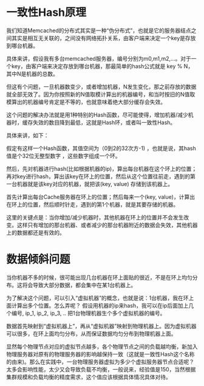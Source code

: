 # 一致性Hash原理

我们知道Memcached的分布式其实是一种“伪分布式”，也就是它的服务器结点之间其实是相互无关联的，之间没有网络拓扑关系，由客户端来决定一个key是存放到哪台机器。

具体来讲，假设我有多台memcached服务器，编号分别为m0,m1,m2,…。对于一个key，由客户端来决定存放到哪台机器，那最简单的hash公式就是 key % N，其中N是机器的总数。

但这有个问题，一旦机器数变少，或者增加机器，N发生变化，那之前存放的数据就全部无效了。因为你按照新的N值取模计算出的机器编号，和当时按旧的N值取模算出的机器编号肯定是不等的，也就意味着绝大部分缓存会失效。

这个问题的解决办法就是用1种特别的Hash函数，尽可能使得，增加机器/减少机器时，缓存失效的数目降到最低，这就是Hash环，或者叫一致性Hash。

具体来讲，如下：

假定有这样一个Hash函数，其值空间为（0到2的32次方-1) ，也就是说，其hash值是个32位无整型数字 ，这些数字组成一个环。

然后，先对机器进行hash(比如根据机器的ip)，算出每台机器在这个环上的位置； 再对key进行hash，算出该key在环上的位置，然后从这个位置往前走，遇到的第一台机器就是该key对应的机器，就把该(key, value) 存储到该机器上。

首先计算出每台Cache服务器在环上的位置；然后每来一个(key, value)，计算出在环上的位置，然后顺时针走，遇到的第1个机器，就是其要存储的机器。

这里的关键点是：当你增加/减少机器时，其他机器在环上的位置并不会发生改变。这样只有增加的那台机器、或者减少的那台机器附近的数据会失效，其他机器上的数据都还是有效的。



# 数据倾斜问题

当你机器不多的时候，很可能出现几台机器在环上面贴的很近，不是在环上均匀分布。这将会导致大部分数据，都会集中在某1台机器上。

为了解决这个问题，可以引入“虚拟机器”的概念，也就是说：1台机器，我在环上面计算出多个位置。怎么弄呢？ 假设用机器的ip来hash，我可以在ip后面加上几个编号, ip_1, ip_2, ip_3, .. 把1台物理机器生个多个虚拟机器的编号。

数据首先映射到“虚拟机器上”，再从“虚拟机器”映射到物理机器上。因为虚拟机器可以很多，在环上面均匀分布，从而保证数据均匀分布到物理机器上面。



 显然每个物理节点对应的虚拟节点越多，各个物理节点之间的负载越均衡，新加入物理服务器对原有的物理服务器的影响越保持一致（这就是一致性Hash这个名称的由来)。那么在实践中，一台物理服务器虚拟为多少个虚拟服务器节点合适呢？太多会影响性能，太少又会导致负载不均衡，一般说来，经验值是150，当然根据集群规模和负载均衡的精度需求，这个值应该根据具体情况具体对待。